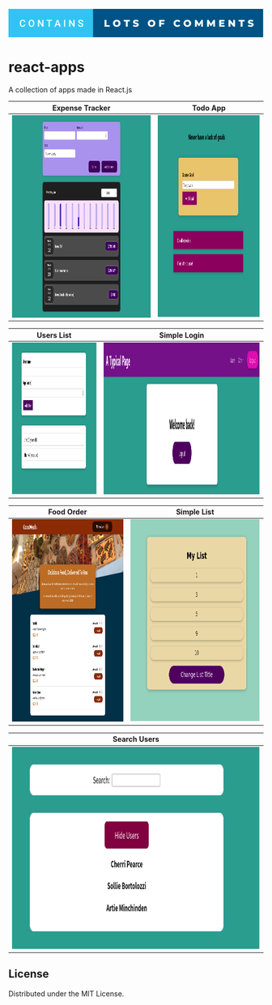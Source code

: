 ![forthebadge](screenshots/badge.svg)

# react-apps

A collection of apps made in React.js

|    Expense Tracker   |    Todo App     |             
| :---------: | :-----------: |    
| <img src="screenshots/expensetracker.png" alt="Expense Tracker" height="400" width="700" /> | <img src="screenshots/todoapp.png" alt="Todo App" height="400" /> |    
 
|   Users List   |    Simple Login  |   
| :------------: | :-------------: |     
| <img src="screenshots/userslist.png" alt="Users List" height="300" width="600" /> | <img src="screenshots/simplelogin.png" alt="Simple Login" height="300"  /> |      
 
| Food Order |  Simple List |         
| :------------: | :-------------: |            
| <img src="screenshots/foodorder.png" alt="Food Order" height="400" width="400" /> | <img src="screenshots/simplelist.png" alt="Simple List" height="400" /> |       

| Search Users |         
| :------------: |       
| <img src="screenshots/searchusers.png" alt="Search Users" height="400" /> |        
 

<!-- LICENSE -->

## License

Distributed under the MIT License.
